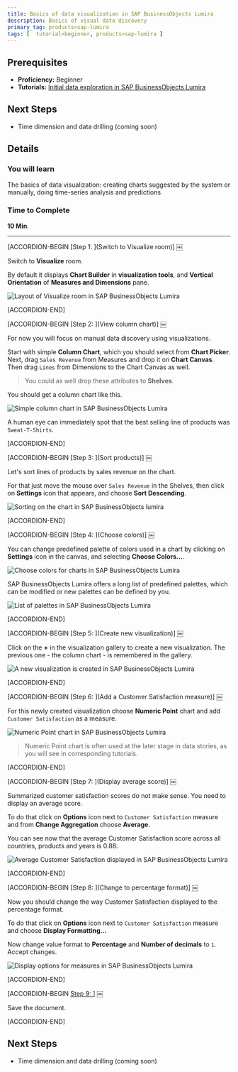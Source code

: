 ```yaml
---
title: Basics of data visualization in SAP BusinessObjects Lumira
description: Basics of visual data discovery
primary_tag: products>sap-lumira
tags: [  tutorial>beginner, products>sap-lumira ]
---
```

## Prerequisites  
- **Proficiency:** Beginner
- **Tutorials:** [Initial data exploration in SAP BusinessObjects Lumira](https://www.sap.com/developer/tutorials/lumira-initial-data-exploration.html)

## Next Steps
- Time dimension and data drilling (coming soon)

## Details
### You will learn  
The basics of data visualization: creating charts suggested by the system or manually, doing time-series analysis and predictions

### Time to Complete
**10 Min**.

---


[ACCORDION-BEGIN [Step 1: ](Switch to Visualize room)] ￼

Switch to **Visualize** room.

By default it displays **Chart Builder** in **visualization tools**, and **Vertical Orientation** of **Measures and Dimensions** pane.

![Layout of Visualize room in SAP BusinessObjects Lumira](Lum03-01a.png)


[ACCORDION-END]

[ACCORDION-BEGIN [Step 2: ](View column chart)] ￼

For now you will focus on manual data discovery using visualizations.

Start with simple **Column Chart**, which you should select from **Chart Picker**. Next, drag `Sales Revenue` from Measures and drop it on **Chart Canvas**. Then drag `Lines` from Dimensions to the Chart Canvas as well.

> You could as well drop these attributes to **Shelves**.

You should get a column chart like this.

![Simple column chart in SAP BusinessObjects Lumira](Lum03-02.png)

A human eye can immediately spot that the best selling line of products was `Sweat-T-Shirts`.


[ACCORDION-END]

[ACCORDION-BEGIN [Step 3: ](Sort products)] ￼

Let's sort lines of products by sales revenue on the chart.

For that just move the mouse over `Sales Revenue` in the Shelves, then click on **Settings** icon that appears, and choose **Sort Descending**.

![Sorting on the chart in SAP BusinessObjects lumira](Lum03-03.png)


[ACCORDION-END]

[ACCORDION-BEGIN [Step 4: ](Choose colors)] ￼

You can change predefined palette of colors used in a chart by clicking on **Settings** icon in the canvas, and selecting **Choose Colors...**.

![Choose colors for charts in SAP BusinessObjects Lumira](Lum03-04.png)

SAP BusinessObjects Lumira offers a long list of predefined palettes, which can be modified or new palettes can be defined by you.

![List of palettes in SAP BusinessObjects Lumira](Lum03-05.png)


[ACCORDION-END]

[ACCORDION-BEGIN [Step 5: ](Create new visualization)] ￼

Click on the **+** in the visualization gallery to create a new visualization. The previous one - the column chart - is remembered in the gallery.

![A new visualization is created in SAP BusinessObjects Lumira](Lum03-06.png)


[ACCORDION-END]

[ACCORDION-BEGIN [Step 6: ](Add a Customer Satisfaction measure)] ￼

For this newly created visualization choose **Numeric Point** chart and add `Customer Satisfaction` as a measure.

![Numeric Point chart in SAP BusinessObjects Lumira](Lum03-07.png)

> Numeric Point chart is often used at the later stage in data stories, as you will see in corresponding tutorials.


[ACCORDION-END]

[ACCORDION-BEGIN [Step 7: ](Display average score)] ￼

Summarized customer satisfaction scores do not make sense. You need to display an average score.

To do that click on **Options** icon next to `Customer Satisfaction` measure and from **Change Aggregation** choose **Average**.

You can see now that the average Customer Satisfaction score across all countries, products and years is 0.88.

![Average Customer Satisfaction displayed in SAP BusinessObjects Lumira](Lum03-08.png)


[ACCORDION-END]

[ACCORDION-BEGIN [Step 8: ](Change to percentage format)] ￼

Now you should change the way Customer Satisfaction displayed to the percentage format.

To do that click on **Options** icon next to `Customer Satisfaction` measure and choose **Display Formatting...**

Now change value format to **Percentage** and **Number of decimals** to `1`. Accept changes.

![Display options for measures in SAP BusinessObjects Lumira](Lum03-09.png)


[ACCORDION-END]

[ACCORDION-BEGIN [Step 9: ](Save)] ￼

Save the document.


[ACCORDION-END]



## Next Steps
- Time dimension and data drilling (coming soon)
